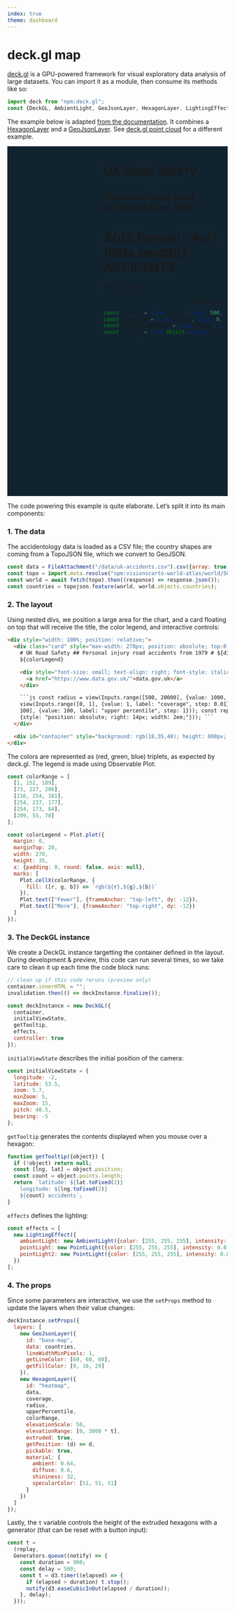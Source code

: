 ```yaml
---
index: true
theme: dashboard
---
```


# deck.gl map

[deck.gl](https://deck.gl/) is a GPU-powered framework for visual exploratory data analysis of large datasets. You can import it as a module, then consume its methods like so:

```js echo
import deck from "npm:deck.gl";
const {DeckGL, AmbientLight, GeoJsonLayer, HexagonLayer, LightingEffect, PointLight} = deck;
```

The example below is adapted [from the documentation](https://deck.gl/examples/hexagon-layer). It combines a [HexagonLayer](https://deck.gl/examples/hexagon-layer) and a [GeoJsonLayer](https://github.com/visgl/deck.gl/blob/9.0-release/examples/get-started/pure-js/basic/app.js). See [deck.gl point cloud](./deck.gl) for a different example.

<div style="width: 100%; position: relative;">

<div class=card style="max-width: 270px; position: absolute; top:0; margin-left: 14px; right:14px; z-index:1;">

# UK Road Safety

## Personal injury road accidents from 1979

# ${d3.format(".4s")(data.length)} ACCIDENTS

${colorLegend}

<div style="font-size: small; text-align: right; font-style: italic;"><a href="https://www.data.gov.uk/">data.gov.uk</a></div>

```js
const radius = view(Inputs.range([500, 20000], {value: 1000, label: "radius", step: 100}));
const coverage = view(Inputs.range([0, 1], {value: 1, label: "coverage", step: 0.01}));
const upperPercentile = view(Inputs.range([0, 100], {value: 100, label: "upper percentile", step: 1}));
const replay = view(Object.assign(Inputs.button("↻"), {style: "position: absolute; right: 14px; width: 2em;"}));
```

</div>

<div id="container" style="background: rgb(18,35,48); height: 800px; width: 100%;"></div>

</div>

The code powering this example is quite elaborate. Let’s split it into its main components:

### 1. The data

The accidentology data is loaded as a CSV file; the country shapes are coming from a TopoJSON file, which we convert to GeoJSON.

```js echo
const data = FileAttachment("/data/uk-accidents.csv").csv({array: true, typed: true});
const topo = import.meta.resolve("npm:visionscarto-world-atlas/world/50m.json");
const world = await fetch(topo).then((response) => response.json());
const countries = topojson.feature(world, world.objects.countries);
```

### 2. The layout

Using nested divs, we position a large area for the chart, and a card floating on top that will receive the title, the color legend, and interactive controls:

````html run=false
<div style="width: 100%; position: relative;">
  <div class="card" style="max-width: 270px; position: absolute; top:0; margin-left: 14px; right:14px; z-index:1;">
    # UK Road Safety ## Personal injury road accidents from 1979 # ${d3.format(".4s")(data.length)} ACCIDENTS
    ${colorLegend}

    <div style="font-size: small; text-align: right; font-style: italic;">
      <a href="https://www.data.gov.uk/">data.gov.uk</a>
    </div>

    ```js const radius = view(Inputs.range([500, 20000], {value: 1000, label: "radius", step: 100})); const coverage =
    view(Inputs.range([0, 1], {value: 1, label: "coverage", step: 0.01})); const upperPercentile = view(Inputs.range([0,
    100], {value: 100, label: "upper percentile", step: 1})); const replay = view(Object.assign(Inputs.button("↻"),
    {style: "position: absolute; right: 14px; width: 2em;"})); ```
  </div>

  <div id="container" style="background: rgb(18,35,48); height: 800px; width: 100%;"></div>
</div>
````

The colors are represented as (red, green, blue) triplets, as expected by deck.gl. The legend is made using Observable Plot:

```js echo
const colorRange = [
  [1, 152, 189],
  [73, 227, 206],
  [216, 254, 181],
  [254, 237, 177],
  [254, 173, 84],
  [209, 55, 78]
];

const colorLegend = Plot.plot({
  margin: 0,
  marginTop: 20,
  width: 270,
  height: 35,
  x: {padding: 0, round: false, axis: null},
  marks: [
    Plot.cellX(colorRange, {
      fill: ([r, g, b]) => `rgb(${r},${g},${b})`
    }),
    Plot.text(["Fewer"], {frameAnchor: "top-left", dy: -12}),
    Plot.text(["More"], {frameAnchor: "top-right", dy: -12})
  ]
});
```

### 3. The DeckGL instance

We create a DeckGL instance targetting the container defined in the layout. During development & preview, this code can run several times, so we take care to clean it up each time the code block runs:

```js echo
// clean up if this code reruns (preview only)
container.innerHTML = "";
invalidation.then(() => deckInstance.finalize());

const deckInstance = new DeckGL({
  container,
  initialViewState,
  getTooltip,
  effects,
  controller: true
});
```

`initialViewState` describes the initial position of the camera:

```js echo
const initialViewState = {
  longitude: -2,
  latitude: 53.5,
  zoom: 5.7,
  minZoom: 5,
  maxZoom: 15,
  pitch: 40.5,
  bearing: -5
};
```

`getTooltip` generates the contents displayed when you mouse over a hexagon:

```js echo
function getTooltip({object}) {
  if (!object) return null;
  const [lng, lat] = object.position;
  const count = object.points.length;
  return `latitude: ${lat.toFixed(2)}
    longitude: ${lng.toFixed(2)}
    ${count} accidents`;
}
```

`effects` defines the lighting:

```js echo
const effects = [
  new LightingEffect({
    ambientLight: new AmbientLight({color: [255, 255, 255], intensity: 1.0}),
    pointLight: new PointLight({color: [255, 255, 255], intensity: 0.8, position: [-0.144528, 49.739968, 80000]}),
    pointLight2: new PointLight({color: [255, 255, 255], intensity: 0.8, position: [-3.807751, 54.104682, 8000]})
  })
];
```

### 4. The props

Since some parameters are interactive, we use the `setProps` method to update the layers when their value changes:

```js echo
deckInstance.setProps({
  layers: [
    new GeoJsonLayer({
      id: "base-map",
      data: countries,
      lineWidthMinPixels: 1,
      getLineColor: [60, 60, 60],
      getFillColor: [9, 16, 29]
    }),
    new HexagonLayer({
      id: "heatmap",
      data,
      coverage,
      radius,
      upperPercentile,
      colorRange,
      elevationScale: 50,
      elevationRange: [0, 3000 * t],
      extruded: true,
      getPosition: (d) => d,
      pickable: true,
      material: {
        ambient: 0.64,
        diffuse: 0.6,
        shininess: 32,
        specularColor: [51, 51, 51]
      }
    })
  ]
});
```

Lastly, the `t` variable controls the height of the extruded hexagons with a generator (that can be reset with a button input):

```js echo
const t =
  (replay,
  Generators.queue((notify) => {
    const duration = 900;
    const delay = 500;
    const t = d3.timer((elapsed) => {
      if (elapsed > duration) t.stop();
      notify(d3.easeCubicInOut(elapsed / duration));
    }, delay);
  }));
```